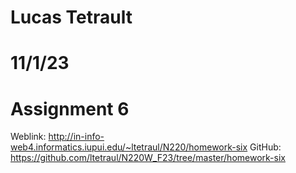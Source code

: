 # Lucas Tetrault
# 11/1/23
# Assignment 6
Weblink: http://in-info-web4.informatics.iupui.edu/~ltetraul/N220/homework-six
GitHub: https://github.com/ltetraul/N220W_F23/tree/master/homework-six